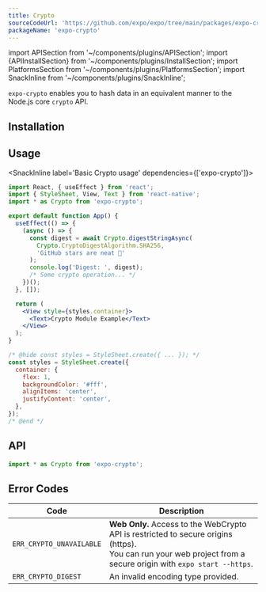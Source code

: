 ```yaml
---
title: Crypto
sourceCodeUrl: 'https://github.com/expo/expo/tree/main/packages/expo-crypto'
packageName: 'expo-crypto'
---
```


import APISection from '~/components/plugins/APISection';
import {APIInstallSection} from '~/components/plugins/InstallSection';
import PlatformsSection from '~/components/plugins/PlatformsSection';
import SnackInline from '~/components/plugins/SnackInline';

`expo-crypto` enables you to hash data in an equivalent manner to the Node.js core `crypto` API.

<PlatformsSection android emulator ios simulator web />

## Installation

<APIInstallSection />

## Usage

<SnackInline label='Basic Crypto usage' dependencies={['expo-crypto']}>

```jsx
import React, { useEffect } from 'react';
import { StyleSheet, View, Text } from 'react-native';
import * as Crypto from 'expo-crypto';

export default function App() {
  useEffect(() => {
    (async () => {
      const digest = await Crypto.digestStringAsync(
        Crypto.CryptoDigestAlgorithm.SHA256,
        'GitHub stars are neat 🌟'
      );
      console.log('Digest: ', digest);
      /* Some crypto operation... */
    })();
  }, []);

  return (
    <View style={styles.container}>
      <Text>Crypto Module Example</Text>
    </View>
  );
}

/* @hide const styles = StyleSheet.create({ ... }); */
const styles = StyleSheet.create({
  container: {
    flex: 1,
    backgroundColor: '#fff',
    alignItems: 'center',
    justifyContent: 'center',
  },
});
/* @end */
```

</SnackInline>

## API

```js
import * as Crypto from 'expo-crypto';
```

<APISection packageName="expo-crypto" apiName="Crypto" />

## Error Codes

| Code                     | Description                                                                                                                                                     |
|--------------------------|-----------------------------------------------------------------------------------------------------------------------------------------------------------------|
| `ERR_CRYPTO_UNAVAILABLE` | __Web Only.__ Access to the WebCrypto API is restricted to secure origins (https). <br/>You can run your web project from a secure origin with `expo start --https`. |
| `ERR_CRYPTO_DIGEST`      | An invalid encoding type provided.                                                                                                                              |
